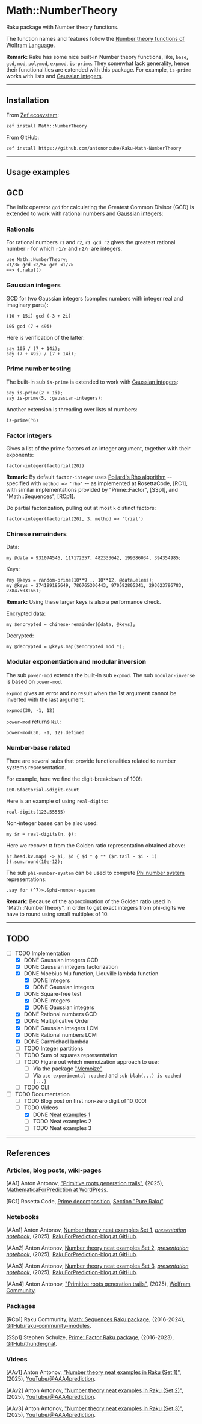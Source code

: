 # Math::NumberTheory

Raku package with Number theory functions.

The function names and features follow the 
[Number theory functions of Wolfram Language](http://reference.wolfram.com/language/guide/NumberTheory.html).

**Remark:**  Raku has some nice built-in Number theory functions, like, `base`, `gcd`, `mod`, `polymod`, `expmod`, `is-prime`. 
They somewhat lack generality, hence their functionalities are extended with this package. 
For example, `is-prime` works with lists and [Gaussian integers](https://en.wikipedia.org/wiki/Gaussian_integer).

-------

## Installation

From [Zef ecosystem](https://raku.land):

```
zef install Math::NumberTheory
```

From GitHub:

```
zef install https://github.com/antononcube/Raku-Math-NumberTheory
```

-------

## Usage examples

## GCD

The infix operator `gcd` for calculating the Greatest Common Divisor (GCD) 
is extended to work with rational numbers and [Gaussian integers](https://en.wikipedia.org/wiki/Gaussian_integer):

### Rationals

For rational numbers `r1` and `r2`, `r1 gcd r2` gives the greatest rational number `r` for which `r1/r` and `r2/r` are integers.

```perl6
use Math::NumberTheory;
<1/3> gcd <2/5> gcd <1/7>
==> {.raku}()
```

### Gaussian integers

GCD for two Gaussian integers (complex numbers with integer real and imaginary parts):

```perl6
(10 + 15i) gcd (-3 + 2i)
```

```perl6
105 gcd (7 + 49i)
```

Here is verification of the latter:

```perl6
say 105 / (7 + 14i);
say (7 + 49i) / (7 + 14i);
```

### Prime number testing

The built-in sub `is-prime` is extended to work with [Gaussian integers](https://en.wikipedia.org/wiki/Gaussian_integer):

```perl6
say is-prime(2 + 1i);
say is-prime(5, :gaussian-integers);
```

Another extension is threading over lists of numbers:

```perl6
is-prime(^6)
```

### Factor integers

Gives a list of the prime factors of an integer argument, together with their exponents:

```perl6
factor-integer(factorial(20))
```

**Remark:** By default `factor-integer` uses [Pollard's Rho algorithm](https://en.wikipedia.org/wiki/Pollard's_rho_algorithm) --
specified with `method => 'rho'` --
as implemented at RosettaCode, [RC1], with similar implementations provided by "Prime::Factor", [SSp1], and "Math::Sequences", [RCp1].

Do partial factorization, pulling out at most `k` distinct factors:

```perl6
factor-integer(factorial(20), 3, method => 'trial')
```


### Chinese remainders

Data:

```perl6
my @data = 931074546, 117172357, 482333642, 199386034, 394354985;
```

Keys:

```perl6
#my @keys = random-prime(10**9 .. 10**12, @data.elems);
my @keys = 274199185649, 786765306443, 970592805341, 293623796783, 238475031661;
```

**Remark:** Using these larger keys is also a performance check.


Encrypted data:

```perl6
my $encrypted = chinese-remainder(@data, @keys);
```

Decrypted:

```perl6
my @decrypted = @keys.map($encrypted mod *);
```

### Modular exponentiation and modular inversion

The sub `power-mod` extends the built-in sub `expmod`.
The sub `modular-inverse` is based on `power-mod`.

`expmod` gives an error and no result when the 1st argument cannot be inverted with the last argument:

```perl6
expmod(30, -1, 12)
```

`power-mod` returns `Nil`:

```perl6
power-mod(30, -1, 12).defined
```


### Number-base related

There are several subs that provide functionalities related to number systems representation.

For example, here we find the digit-breakdown of $100!$:

```perl6
100.&factorial.&digit-count
```

Here is an example of using `real-digits`:

```perl6
real-digits(123.55555)
```

Non-integer bases can be also used:

```perl6
my $r = real-digits(π, ϕ);
```

Here we recover $\pi$ from the Golden ratio representation obtained above:

```perl6
$r.head.kv.map( -> $i, $d { $d * ϕ ** ($r.tail - $i - 1)  }).sum.round(10e-12);
```

The sub `phi-number-system` can be used to compute
[Phi number system](https://mathworld.wolfram.com/PhiNumberSystem.html)
representations:

```perl6
.say for (^7)».&phi-number-system
```

**Remark:** Because of the approximation of the Golden ratio used in “Math::NumberTheory”,
in order to get exact integers from phi-digits we have to round using small multiples of 10. 

-------

## TODO

- [ ] TODO Implementation
  - [X] DONE Gaussian integers GCD
  - [X] DONE Gaussian integers factorization
  - [X] DONE Moebius Mu function, Liouville lambda function 
    - [X] DONE Integers
    - [X] DONE Gaussian integers
  - [X] DONE Square-free test
    - [X] DONE Integers
    - [X] DONE Gaussian integers
  - [X] DONE Rational numbers GCD
  - [X] DONE Multiplicative Order
  - [X] DONE Gaussian integers LCM 
  - [X] DONE Rational numbers LCM
  - [X] DONE Carmichael lambda
  - [ ] TODO Integer partitions
  - [ ] TODO Sum of squares representation
  - [ ] TODO Figure out which memoization approach to use:
    - [ ] Via the package ["Memoize"](https://raku.land/zef:lizmat/Memoize)
    - [ ] Via `use experimental :cached` and `sub blah(...) is cached {...}` 
  - [ ] TODO CLI
- [ ] TODO Documentation
  - [ ] TODO Blog post on first non-zero digit of 10_000!
  - [ ] TODO Videos
    - [X] DONE [Neat examples 1](https://www.youtube.com/watch?v=wXXWyRAAPvc)
    - [ ] TODO Neat examples 2
    - [ ] TODO Neat examples 3

-------

## References

### Articles, blog posts, wiki-pages

[AA1] Anton Antonov, 
["Primitive roots generation trails"](https://mathematicaforprediction.wordpress.com/2025/04/08/primitive-roots-generation-trails/),
(2025),
[MathematicaForPrediction at WordPress](https://mathematicaforprediction.wordpress.com).

[RC1] Rosetta Code, [Prime decomposition](https://rosettacode.org/wiki/Prime_decomposition),
[Section "Pure Raku"](https://rosettacode.org/wiki/Prime_decomposition#Pure_Raku).

### Notebooks

[AAn1] Anton Antonov,
[Number theory neat examples Set 1](https://github.com/antononcube/RakuForPrediction-blog/blob/main/Presentations/Notebooks/Number-theory-neat-examples-Set-1.ipynb),
[*presentation notebook*](https://www.youtube.com/watch?v=wXXWyRAAPvc),
(2025),
[RakuForPrediction-blog at GitHub](https://github.com/antononcube/RakuForPrediction-blog).

[AAn2] Anton Antonov,
[Number theory neat examples Set 2](https://github.com/antononcube/RakuForPrediction-blog/blob/main/Presentations/Notebooks/Number-theory-neat-examples-Set-2.ipynb),
[*presentation notebook*](https://www.youtube.com/watch?v=sMwuGVvkLkU),
(2025),
[RakuForPrediction-blog at GitHub](https://github.com/antononcube/RakuForPrediction-blog).

[AAn3] Anton Antonov,
[Number theory neat examples Set 3](https://github.com/antononcube/RakuForPrediction-blog/blob/main/Presentations/Notebooks/Number-theory-neat-examples-Set-3.ipynb),
[*presentation notebook*](https://www.youtube.com/watch?v=6uCIoonlybk),
(2025),
[RakuForPrediction-blog at GitHub](https://github.com/antononcube/RakuForPrediction-blog).

[AAn4] Anton Antonov,
["Primitive roots generation trails"](https://community.wolfram.com/groups/-/m/t/3442027),
(2025),
[Wolfram Community](https://community.wolfram.com).

### Packages 

[RCp1] Raku Community,
[Math::Sequences Raku package](https://github.com/raku-community-modules/Math-Sequences),
(2016-2024),
[GitHub/raku-community-modules](https://github.com/raku-community-modules).

[SSp1] Stephen Schulze,
[Prime::Factor Raku package](https://github.com/thundergnat/Prime-Factor),
(2016-2023),
[GitHub/thundergnat](https://github.com/thundergnat).

### Videos

[AAv1] Anton Antonov,
["Number theory neat examples in Raku (Set 1)"](https://www.youtube.com/watch?v=wXXWyRAAPvc),
(2025),
[YouTube/@AAA4prediction](https://www.youtube.com/@AAA4prediction).

[AAv2] Anton Antonov,
["Number theory neat examples in Raku (Set 2)"](https://www.youtube.com/watch?v=sMwuGVvkLkU),
(2025),
[YouTube/@AAA4prediction](https://www.youtube.com/@AAA4prediction).

[AAv3] Anton Antonov,
["Number theory neat examples in Raku (Set 3)"](https://www.youtube.com/watch?v=6uCIoonlybk),
(2025),
[YouTube/@AAA4prediction](https://www.youtube.com/@AAA4prediction).
